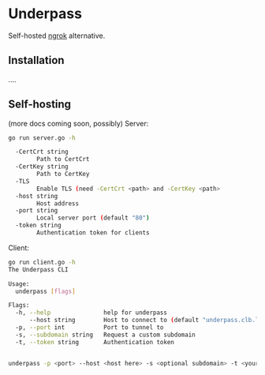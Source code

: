 # Underpass

Self-hosted [ngrok](https://ngrok.com) alternative.

## Installation

....

## Self-hosting

(more docs coming soon, possibly)
Server:
```bash
go run server.go -h

  -CertCrt string
        Path to CertCrt
  -CertKey string
        Path to CertKey
  -TLS
        Enable TLS (need -CertCrt <path> and -CertKey <path>
  -host string
        Host address
  -port string
        Local server port (default "80")
  -token string
        Authentication token for clients

```
Client:
```bash
go run client.go -h
The Underpass CLI

Usage:
  underpass [flags]

Flags:
  -h, --help               help for underpass
      --host string        Host to connect to (default "underpass.clb.li")
  -p, --port int           Port to tunnel to
  -s, --subdomain string   Request a custom subdomain
  -t, --token string       Authentication token


underpass -p <port> --host <host here> -s <optional subdomain> -t <your_secure_key>
```



